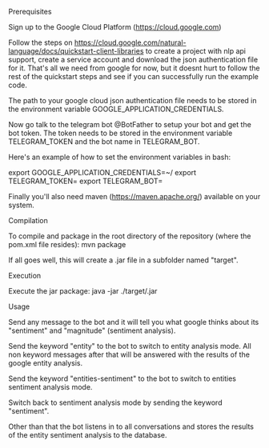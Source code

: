 Prerequisites

Sign up to the Google Cloud Platform (https://cloud.google.com)

Follow the steps on https://cloud.google.com/natural-language/docs/quickstart-client-libraries to create a project with nlp api support, create a service account and download the json authentication file for it. That's all we need from google for now, but it doesnt hurt to follow the rest of the quickstart steps and see if you can successfully run the example code.

The path to your google cloud json authentication file needs to be stored in the environment variable GOOGLE_APPLICATION_CREDENTIALS.

Now go talk to the telegram bot @BotFather to setup your bot and get the bot token. The token needs to be stored in the environment variable TELEGRAM_TOKEN and the bot name in TELEGRAM_BOT.

Here's an example of how to set the environment variables in bash:

export GOOGLE_APPLICATION_CREDENTIALS=~/<your jason file>
export TELEGRAM_TOKEN=<your token>
export TELEGRAM_BOT=<your bot name>

Finally you'll also need maven (https://maven.apache.org/) available on your system.


Compilation

To compile and package in the root directory of the repository (where the pom.xml file resides): mvn package

If all goes well, this will create a .jar file in a subfolder named "target". 


Execution

Execute the jar package: java -jar ./target/<your jar file>.jar


Usage

Send any message to the bot and it will tell you what google thinks about its "sentiment" and "magnitude" (sentiment analysis).

Send the keyword "entity" to the bot to switch to entity analysis mode. All non keyword messages after that will be answered with the results of the google entity analysis.

Send the keyword "entities-sentiment" to the bot to switch to entities sentiment analysis mode.

Switch back to sentiment analysis mode by sending the keyword "sentiment".

Other than that the bot listens in to all conversations and stores the results of the entity sentiment analysis to the database.
